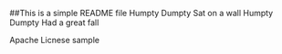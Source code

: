 ##This is a simple README file
Humpty Dumpty
Sat on a wall
Humpty Dumpty
Had a great fall

Apache Licnese sample
